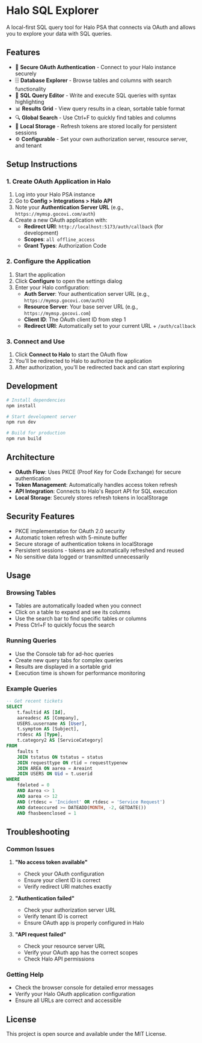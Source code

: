 # Halo SQL Explorer

A local-first SQL query tool for Halo PSA that connects via OAuth and allows you to explore your data with SQL queries.

## Features

-   🔐 **Secure OAuth Authentication** - Connect to your Halo instance securely
-   🗄️ **Database Explorer** - Browse tables and columns with search functionality
-   📝 **SQL Query Editor** - Write and execute SQL queries with syntax highlighting
-   📊 **Results Grid** - View query results in a clean, sortable table format
-   🔍 **Global Search** - Use Ctrl+F to quickly find tables and columns
-   💾 **Local Storage** - Refresh tokens are stored locally for persistent sessions
-   ⚙️ **Configurable** - Set your own authorization server, resource server, and tenant

## Setup Instructions

### 1. Create OAuth Application in Halo

1. Log into your Halo PSA instance
2. Go to **Config > Integrations > Halo API**
3. Note your **Authentication Server URL** (e.g., `https://mymsp.gocovi.com/auth`)
4. Create a new OAuth application with:
    - **Redirect URI**: `http://localhost:5173/auth/callback` (for development)
    - **Scopes**: `all offline_access`
    - **Grant Types**: Authorization Code

### 2. Configure the Application

1. Start the application
2. Click **Configure** to open the settings dialog
3. Enter your Halo configuration:
    - **Auth Server**: Your authentication server URL (e.g., `https://mymsp.gocovi.com/auth`)
    - **Resource Server**: Your base server URL (e.g., `https://mymsp.gocovi.com`)
    - **Client ID**: The OAuth client ID from step 1
    - **Redirect URI**: Automatically set to your current URL + `/auth/callback`

### 3. Connect and Use

1. Click **Connect to Halo** to start the OAuth flow
2. You'll be redirected to Halo to authorize the application
3. After authorization, you'll be redirected back and can start exploring

## Development

```bash
# Install dependencies
npm install

# Start development server
npm run dev

# Build for production
npm run build
```

## Architecture

-   **OAuth Flow**: Uses PKCE (Proof Key for Code Exchange) for secure authentication
-   **Token Management**: Automatically handles access token refresh
-   **API Integration**: Connects to Halo's Report API for SQL execution
-   **Local Storage**: Securely stores refresh tokens in localStorage

## Security Features

-   PKCE implementation for OAuth 2.0 security
-   Automatic token refresh with 5-minute buffer
-   Secure storage of authentication tokens in localStorage
-   Persistent sessions - tokens are automatically refreshed and reused
-   No sensitive data logged or transmitted unnecessarily

## Usage

### Browsing Tables

-   Tables are automatically loaded when you connect
-   Click on a table to expand and see its columns
-   Use the search bar to find specific tables or columns
-   Press Ctrl+F to quickly focus the search

### Running Queries

-   Use the Console tab for ad-hoc queries
-   Create new query tabs for complex queries
-   Results are displayed in a sortable grid
-   Execution time is shown for performance monitoring

### Example Queries

```sql
-- Get recent tickets
SELECT
    t.faultid AS [Id],
    aareadesc AS [Company],
    USERS.uusername AS [User],
    t.symptom AS [Subject],
    rtdesc AS [Type],
    t.category2 AS [ServiceCategory]
FROM
    faults t
    JOIN tstatus ON tstatus = status
    JOIN requesttype ON rtid = requesttypenew
    JOIN AREA ON aarea = Areaint
    JOIN USERS ON Uid = t.userid
WHERE
    fdeleted = 0
    AND Aarea <> 1
    AND aarea <> 12
    AND (rtdesc = 'Incident' OR rtdesc = 'Service Request')
    AND dateoccured >= DATEADD(MONTH, -2, GETDATE())
    AND fhasbeenclosed = 1
```

## Troubleshooting

### Common Issues

1. **"No access token available"**

    - Check your OAuth configuration
    - Ensure your client ID is correct
    - Verify redirect URI matches exactly

2. **"Authentication failed"**

    - Check your authorization server URL
    - Verify tenant ID is correct
    - Ensure OAuth app is properly configured in Halo

3. **"API request failed"**
    - Check your resource server URL
    - Verify your OAuth app has the correct scopes
    - Check Halo API permissions

### Getting Help

-   Check the browser console for detailed error messages
-   Verify your Halo OAuth application configuration
-   Ensure all URLs are correct and accessible

## License

This project is open source and available under the MIT License.
